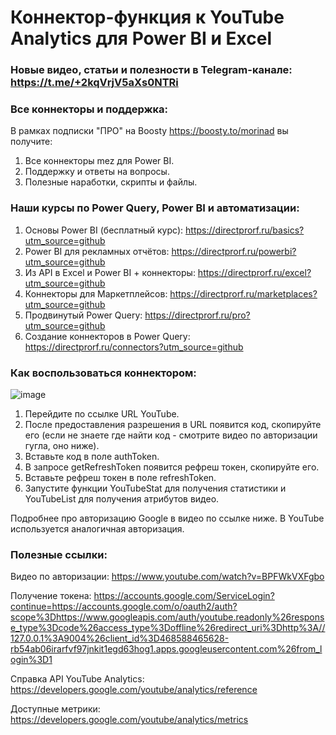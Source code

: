 # Коннектор-функция к YouTube Analytics для Power BI и Excel

### Новые видео, статьи и полезности в Telegram-канале: https://t.me/+2kqVrjV5aXs0NTRi

### Все коннекторы и поддержка:
В рамках подписки "ПРО" на Boosty https://boosty.to/morinad вы получите:
1) Все коннекторы mez для Power BI. 
2) Поддержку и ответы на вопросы.
3) Полезные наработки, скрипты и файлы.

### Наши курсы по Power Query, Power BI и автоматизации:
1) Основы Power BI (бесплатный курс): https://directprorf.ru/basics?utm_source=github
2) Power BI для рекламных отчётов: https://directprorf.ru/powerbi?utm_source=github
3) Из API в Excel и Power BI + коннекторы: https://directprorf.ru/excel?utm_source=github
4) Коннекторы для Маркетплейсов: https://directprorf.ru/marketplaces?utm_source=github
5) Продвинутый Power Query: https://directprorf.ru/pro?utm_source=github
6) Создание коннекторов в Power Query: https://directprorf.ru/connectors?utm_source=github


### Как воспользоваться коннектором:
![image](https://github.com/morinad/youtube/assets/44451631/129d9047-bc2a-4514-8ad0-7fd01e9539db)

1. Перейдите по ссылке URL YouTube.
2. После предоставления разрешения в URL появится код, скопируйте его (если не знаете где найти код - смотрите видео по авторизации гугла, оно ниже).
3. Вставьте код в поле authToken.
4. В запросе getRefreshToken появится рефреш токен, скопируйте его.
5. Вставьте рефреш токен в поле refreshToken.
6. Запустите функции YouTubeStat для получения статистики и YouTubeList для получения атрибутов видео.

Подробнее про авторизацию Google в видео по ссылке ниже. В YouTube используется аналогичная авторизация.

### Полезные ссылки:
Видео по авторизации: https://www.youtube.com/watch?v=BPFWkVXFgbo

Получение токена: https://accounts.google.com/ServiceLogin?continue=https://accounts.google.com/o/oauth2/auth?scope%3Dhttps://www.googleapis.com/auth/youtube.readonly%26response_type%3Dcode%26access_type%3Doffline%26redirect_uri%3Dhttp%3A//127.0.0.1%3A9004%26client_id%3D468588465628-rb54ab06irarfvf97jnkit1egd63hog1.apps.googleusercontent.com%26from_login%3D1

Справка API YouTube Analytics: https://developers.google.com/youtube/analytics/reference

Доступные метрики: https://developers.google.com/youtube/analytics/metrics


